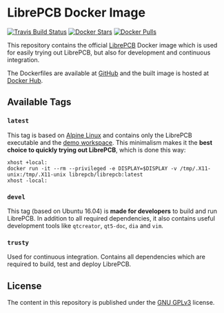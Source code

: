 # LibrePCB Docker Image

[![Travis Build Status](https://travis-ci.org/LibrePCB/docker-librepcb.svg?branch=master)](https://travis-ci.org/LibrePCB/docker-librepcb)
[![Docker Stars](https://img.shields.io/docker/stars/librepcb/librepcb.svg)](https://hub.docker.com/r/librepcb/librepcb/)
[![Docker Pulls](https://img.shields.io/docker/pulls/librepcb/librepcb.svg)](https://hub.docker.com/r/librepcb/librepcb/)

This repository contains the official [LibrePCB](http://librepcb.org) Docker image which is used for
easily trying out LibrePCB, but also for development and continuous integration.

The Dockerfiles are available at [GitHub](https://github.com/LibrePCB/docker-librepcb) and the built
image is hosted at [Docker Hub](https://hub.docker.com/r/librepcb/librepcb/).


## Available Tags

### `latest`

This tag is based on [Alpine Linux](https://alpinelinux.org/) and contains only the LibrePCB
executable and the [demo workspace](https://github.com/LibrePCB/demo-workspace). This minimalism
makes it the **best choice to quickly trying out LibrePCB**, which is done this way:

```
xhost +local:
docker run -it --rm --privileged -e DISPLAY=$DISPLAY -v /tmp/.X11-unix:/tmp/.X11-unix librepcb/librepcb:latest
xhost -local:
```

### `devel`

This tag (based on Ubuntu 16.04) is **made for developers** to build and run LibrePCB. In addition
to all required dependencies, it also contains useful development tools like `qtcreator`, `qt5-doc`,
`dia` and `vim`.

### `trusty`

Used for continuous integration. Contains all dependencies which are required to build, test and
deploy LibrePCB.


## License

The content in this repository is published under the
[GNU GPLv3](http://www.gnu.org/licenses/gpl-3.0.html) license.
